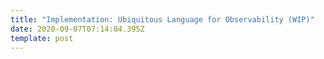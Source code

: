 ```yaml
---
title: "Implementation: Ubiquitous Language for Observability (WIP)"
date: 2020-09-07T07:14:04.395Z
template: post
---
```

